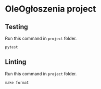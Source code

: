 # OleOgłoszenia project

## Testing
Run this command in `project` folder.
```shell
pytest
```

## Linting
Run this command in `project` folder.
```shell
make format
```